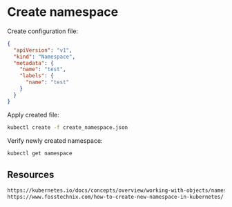 # Create namespace

Create configuration file:

```json
{
  "apiVersion": "v1",
  "kind": "Namespace",
  "metadata": {
    "name": "test",
    "labels": {
      "name": "test"
    }
  }
}
```

Apply created file:

```sh
kubectl create -f create_namespace.json 
```

Verify newly created namespace:

```sh
kubectl get namespace
```

## Resources

```html
https://kubernetes.io/docs/concepts/overview/working-with-objects/namespaces/#working-with-namespaces
https://www.fosstechnix.com/how-to-create-new-namespace-in-kubernetes/
```
